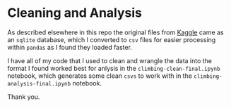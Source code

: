 # Cleaning and Analysis

As described elsewhere in this repo the original files from [Kaggle](https://www.kaggle.com/dcohen21/8anu-climbing-logbook) came as an `sqlite` database, which I converted to `csv` files for easier processing within `pandas` as I found they loaded faster.

I have all of my code that I used to clean and wrangle the data into the format I found worked best for anlysis in the `climbing-clean-final.ipynb` notebook, which generates some clean `csvs` to work with in the `climbing-analysis-final.ipynb` notebook.

Thank you.

